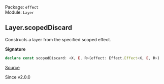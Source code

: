 Package: `effect`<br />
Module: `Layer`<br />

## Layer.scopedDiscard

Constructs a layer from the specified scoped effect.

**Signature**

```ts
declare const scopedDiscard: <X, E, R>(effect: Effect.Effect<X, E, R>) => Layer<never, E, Exclude<R, Scope.Scope>>
```

[Source](https://github.com/Effect-TS/effect/tree/main/packages/effect/src/Layer.ts#L686)

Since v2.0.0